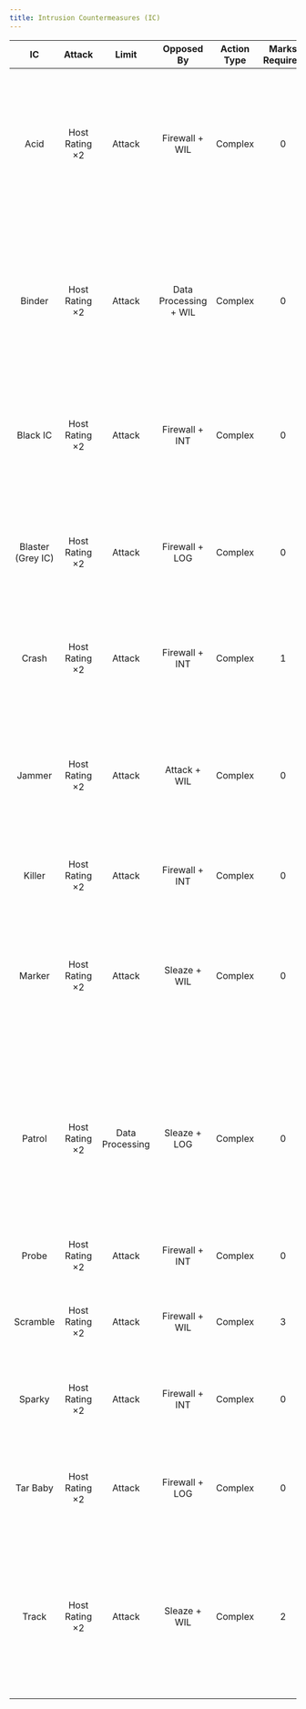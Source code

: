 ```yaml
---
title: Intrusion Countermeasures (IC)
---
```


|        IC         |     Attack     |      Limit      |      Opposed By       | Action Type | Marks Required | Description                                                                                                                                                                                        |
|:-----------------:|:--------------:|:---------------:|:---------------------:|:-----------:|:--------------:| -------------------------------------------------------------------------------------------------------------------------------------------------------------------------------------------------- |
|       Acid        | Host Rating ×2 |     Attack      |    Firewall + WIL     |   Complex   |       0        | Reduces Firewall by 1 (regardless of Net Hits).  If Firewall already 0, 1DV Matrix Damage per Net Hit.  Reduction is cumulative with multiple attacks.  Lasts until Reboot                         |
|      Binder       | Host Rating ×2 |     Attack      | Data Processing + WIL |   Complex   |       0        | Reduces Data Processing by 1 (regardless of Net Hits).  If Data Processing already 0, 1DV Matrix Damage per Net Hit.  Reduction is cumulative with multiple attacks.  Lasts until Reboot           |
|     Black IC      | Host Rating ×2 |     Attack      |    Firewall + INT     |   Complex   |       0        | Link-Locks target.  Matrix Damage: (Attack)DV, +1/Net Hit, +2/Mark/  Equal amount of Biofeedback Damage                                                                                            |
| Blaster (Grey IC) | Host Rating ×2 |     Attack      |    Firewall + LOG     |   Complex   |       0        | Link-Locks target.  Matrix Damage: (Attack)DV, +1/Net Hit, +2/Mark/  Equal amount of Biofeedback Damage (always only Stun Damage)                                                                  |
|       Crash       | Host Rating ×2 |     Attack      |    Firewall + INT     |   Complex   |       1        | If IC/Host has 1 Mark, randomly crashes 1 of your programs (that program is unavailable until Reboot)                                                                                              |
|      Jammer       | Host Rating ×2 |     Attack      |     Attack + WIL      |   Complex   |       0        | Reduces Attack by 1 (regardless of Net Hits).  If Attack already 0, 1DV Matrix Damager per Net Hit.  Reduction is cumulative with multiple attacks.  Lasts until Reboot                            |
|      Killer       | Host Rating ×2 |     Attack      |    Firewall + INT     |   Complex   |       0        | Matrix Damage: (Attack)DV, +1/Net Hit, +2/Mark                                                                                                                                                     |
|      Marker       | Host Rating ×2 |     Attack      |     Sleaze + WIL      |   Complex   |       0        | Reduces Sleaze by 1 (regardless of Net Hits).  If Sleaze already 0, 1DV Matrix Damager per Net Hit.  Reduction is cumulative with multiple attacks.  Lasts until Reboot                            |
|      Patrol       | Host Rating ×2 | Data Processing |     Sleaze + LOG      |   Complex   |       0        | Patrols host, scans for marks, looks for illegal activity, icons running silent.  Uses Matrix Perception Action - not an Attack.  No damage on failed attempt.  Shares info with Host and other IC |
|       Probe       | Host Rating ×2 |     Attack      |    Firewall + INT     |   Complex   |       0        | Gains Mark (shared with Host and other IC).  Max Marks = 3                                                                                                                                         |
|     Scramble      | Host Rating ×2 |     Attack      |    Firewall + WIL     |   Complex   |       3        | If IC/Host has 3 Marks, forced to reboot.  Suffer Dumpshock if in VR                                                                                                                               |
|      Sparky       | Host Rating ×2 |     Attack      |    Firewall + INT     |   Complex   |       0        | Matrix Damage: (Attack)DV, +1/Net Hit, +2/Mark.  Equal amount of Biofeedback Damage                                                                                                                |
|     Tar Baby      | Host Rating ×2 |     Attack      |    Firewall + LOG     |   Complex   |       0        | Link-Locks target.  If target already Link-locked, gains Mark (shared with other IC/Host).  Max Marks = 3                                                                                          |
|       Track       | Host Rating ×2 |     Attack      |     Sleaze + WIL      |   Complex   |       2        | If IC/Host has 2 Marks, Host (and owners/security spiders) discover physical location of target’s body.  Usually immediately reported to real-world authorities                                    |
